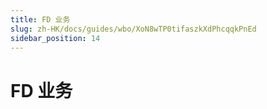 ```yaml
---
title: FD 业务
slug: zh-HK/docs/guides/wbo/XoN8wTP0tifaszkXdPhcqqkPnEd
sidebar_position: 14
---
```



# FD 业务

